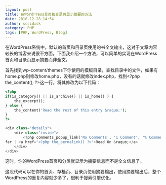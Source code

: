 ```yaml
---
layout: post
title: 在WordPress首页和目录页显示摘要的方法
date: 2010-12-28 14:54
author: scsidisk
category: PHP
tags: [PHP, WordPress, Blog]
---
```


在WordPress系统中，默认的首页和目录页使用的书全文输出，这对于文章内容较长的博客来说很不方面，下面我介绍一个方法，可以简单的实现在WordPress首页和目录页显示摘要而非全文。

首先找到wp-content/themes下你使用的模板目录，查找目录中的文件，如果有home.php则修改home.php，没有的话就修改index.php，找到\<?php
the\_content(); ?\>这一行，将其修改为以下代码：

```php
<?php
if(is_category() || is_archive() || is_home() ) {
	the_excerpt();
} else {
	the_content('Read the rest of this entry &raquo;');
}
?>

<div class="details">
	<div class="inside">
		<?php comments_popup_link('No Comments', '1 Comment', '% Comments'); ?> so
far | <a href="<?php the_permalink() ?>">Read On &raquo;</a>
	</div>
</div>
```

这时，你的WordPress首页和分类就显示为摘要信息而不是全文信息了。

这段代码可以在你的首页、存档页、目录页使用摘要输出，使用摘要输出后，整个WordPress的重复内容就少多了，很利于搜索引擎优化。
